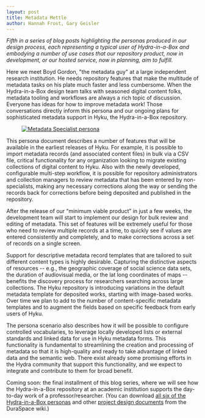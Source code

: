 ```yaml
---
layout: post
title: Metadata Mettle
author: Hannah Frost, Gary Geisler
---
```


*Fifth in a series of blog posts highlighting the personas produced in our design process, each representing a typical user of Hydra-in-a-Box and embodying a number of use cases that our repository product, now in development, or our hosted service, now in planning, aim to fulfill.*

Here we meet Boyd Gordon, "the metadata guy" at a large independent research institution. He needs repository features that make the multitude of metadata tasks on his plate much faster and less cumbersome. When the Hydra-in-a-Box design team talks with seasoned digital content folks, metadata tooling and workflows are always a rich topic of discussion. Everyone has ideas for how to improve metadata work! Those conversations directly inform this persona and our ongoing plans for sophisticated metadata support in Hyku, the Hydra-in-a-Box repository.

<figure class="image fit persona">
  <a href="/images/Hydra-in-a-Box_Persona-Metadata-Specialist.png">
    <img src="/images/Hydra-in-a-Box_Persona-Metadata-Specialist.png" alt="Metadata Specialist persona" />
  </a>
</figure>

This persona document describes a number of features that will be available in the earliest releases of Hyku. For example, it is possible to import metadata records (and associated content files) in bulk via a CSV file, critical functionality for any organization looking to migrate existing collections of digital content to Hyku. Also with the newly developed, configurable multi-step workflow, it is possible for repository administrators and collection managers to review metadata that has been entered by non-specialists, making any necessary corrections along the way or sending the records back for corrections before being deposited and published in the repository.

After the release of our “minimum viable product” in just a few weeks, the development team will start to implement our design for bulk review and editing of metadata. This set of features will be extremely useful for those who need to review multiple records at a time, to quickly see if values are entered consistently and completely, and to make corrections across a set of records on a single screen.

Support for descriptive metadata record templates that are tailored to suit different content types is highly desirable. Capturing the distinctive aspects of resources -- e.g., the geographic coverage of social science data sets, the duration of audiovisual media, or the lat long coordinates of maps -- benefits the discovery process for researchers searching across large collections. The Hyku repository is introducing variations in the default metadata template for deposited works, starting with image-based works. Over time we plan to add to the number of content-specific metadata templates and to augment the fields based on specific feedback from early users of Hyku. 

The persona scenario also describes how it will be possible to configure controlled vocabularies, to leverage locally developed lists or external standards and linked data for use in Hyku metadata forms. This functionality is fundamental to streamlining the creation and processing of metadata so that it is high-quality and ready to take advantage of linked data and the semantic web. There exist already some promising efforts in the Hydra community that support this functionality, and we expect to integrate and contribute to them for broad benefit.

Coming soon: the final installment of this blog series, where we will see how the Hydra-in-a-Box repository at an academic institution supports the day-to-day work of a professor/researcher. (You can download
<a href="https://wiki.duraspace.org/download/attachments/76841397/Hydra-in-a-Box%20Personas.pdf?version=3&modificationDate=1465782652119&api=v2">all six of the Hydra-in-a-Box personas</a>
and other
<a href="https://wiki.duraspace.org/display/hydra/Hydra-in-a-Box+Design+Documents">project design documents</a>
from the DuraSpace wiki.)

